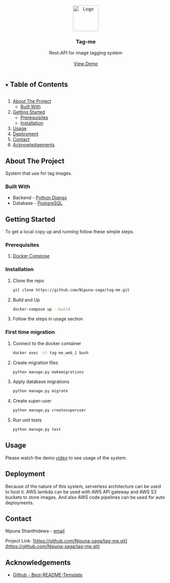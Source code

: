 <!-- PROJECT LOGO -->
<br />
<p align="center">
  <a href="https://github.com/github_username/repo_name">
    <img src="https://sharepointmaven.com/wp-content/uploads/2016/08/tag-icon.png" alt="Logo" width="80" height="80">
  </a>

<h3 align="center">Tag-me</h3>

  <p align="center">
    Rest-API for image tagging system
    <br />
    <br />
    <a href="https://youtu.be/NY68Grl0v7c">View Demo</a>
  </p>
</p>

<!-- TABLE OF CONTENTS -->
<details open="open">
  <summary><h2 style="display: inline-block">Table of Contents</h2></summary>
  <ol>
    <li>
      <a href="#about-the-project">About The Project</a>
      <ul>
        <li><a href="#built-with">Built With</a></li>
      </ul>
    </li>
    <li>
      <a href="#getting-started">Getting Started</a>
      <ul>
        <li><a href="#prerequisites">Prerequisites</a></li>
        <li><a href="#installation">Installation</a></li>
      </ul>
    </li>
    <li><a href="#usage">Usage</a></li>
    <li><a href="#deployment">Deployment</a></li>
    <li><a href="#contact">Contact</a></li>
    <li><a href="#acknowledgements">Acknowledgements</a></li>
  </ol>
</details>

<!-- ABOUT THE PROJECT -->

## About The Project

System that use for tag images.

### Built With

* Backend - [Python Django](https://www.djangoproject.com/)
* Database - [PostgreSQL](https://www.postgresql.org/)

<!-- GETTING STARTED -->

## Getting Started

To get a local copy up and running follow these simple steps.

### Prerequisites

1. [Docker Compose](https://docs.docker.com/compose/install/)

### Installation

1. Clone the repo
   ```sh
   git clone https://github.com/Nipuna-saga/tag-me.git
   ```
2. Build and Up
   ```sh
   docker-compose up --build
   ```
3. Follow the steps in usage section

### First time migration

1. Connect to the docker container
   ```sh
   docker exec -it tag-me_web_1 bash
   ```
2. Create migration files
   ```sh
   python manage.py makemigrations
   ```
3. Apply database migrations
   ```sh
   python manage.py migrate
   ```
4. Create super-user
   ```sh
   python manage.py createsuperuser
   ```
5. Run unit tests
   ```sh
   python manage.py test
   ```
<!-- USAGE EXAMPLES -->

## Usage

Please watch the demo [video](https://youtu.be/NY68Grl0v7c) to see usage of the system.


## Deployment

Because of the nature of this system, serverless architecture can be used to host it. AWS lambda can be used with 
AWS API gateway and AWS S3 buckets to store images. And also AWS code pipelines can be used for auto deployments.


<!-- CONTACT -->

## Contact

Nipuna Shanthidewa - [email](https://mail.google.com/mail/?view=cm&fs=1&to=nipunashanthidewa16@gmail.com&su=Github_project_tag-me)

Project Link: [https://github.com/Nipuna-saga/tag-me.git](https://github.com/Nipuna-saga/tag-me.git)



<!-- ACKNOWLEDGEMENTS -->

## Acknowledgements

* [Github - Best-README-Template](https://github.com/othneildrew/Best-README-Template.git)
